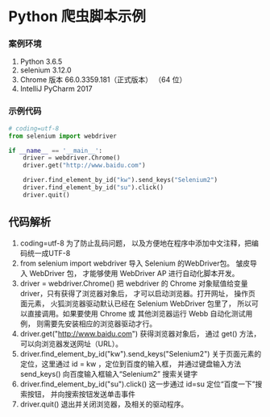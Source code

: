 # Python 爬虫脚本示例

### 案例环境

1. Python 3.6.5
2. selenium 3.12.0
3. Chrome 版本 66.0.3359.181（正式版本） （64 位）
4. IntelliJ PyCharm 2017

### 示例代码

``` python
# coding=utf-8
from selenium import webdriver

if __name__ == '__main__':
    driver = webdriver.Chrome()
    driver.get("http://www.baidu.com")

    driver.find_element_by_id("kw").send_keys("Selenium2")
    driver.find_element_by_id("su").click()
    driver.quit()
```

## 代码解析

1. coding=utf-8
 为了防止乱码问题， 以及方便地在程序中添加中文注释，把编码统一成UTF-8
1. from selenium import webdriver
 导入 Selenium 的WebDriver包。 皱皮导入 WebDriver 包， 才能够使用 WebDriver AP 进行自动化脚本开发。
1.  driver = webdriver.Chrome()
 把 webdriver 的 Chrome 对象赋值给变量driver，只有获得了浏览器对象后， 才可以启动浏览器。打开网址， 操作页面元素， 火狐浏览器驱动默认已经在 Selenium WebDriver 包里了， 所以可以直接调用。如果要使用 Chrome 或 其他浏览器运行 Webb 自动化测试用例， 则需要先安装相应的浏览器驱动才行。
1. driver.get("http://www.baidu.com")
 获得浏览器对象后， 通过 get() 方法， 可以向浏览器发送网址（URL）。
1. driver.find_element_by_id("kw").send_keys("Selenium2")
 关于页面元素的定位，这里通过 id = kw ，定位到百度的输入框， 并通过键盘输入方法 send_keys() 向百度输入框输入“Selenium2” 搜索关键字
1.  driver.find_element_by_id("su").click()
 这一步通过 id=su 定位“百度一下”搜索按钮， 并向搜索按钮发送单击事件
1. driver.quit()
 退出并关闭浏览器，及相关的驱动程序。